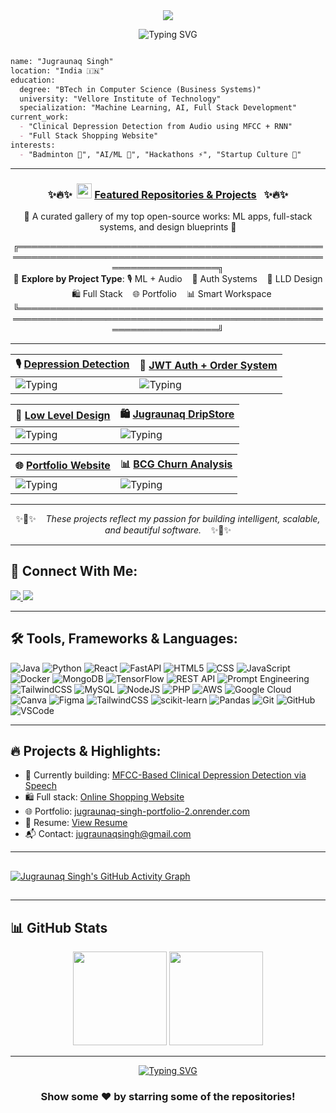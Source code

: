 <div align="center"; margin-bottom="60";>
  <img style="max-width:60/%;height:auto;" src="https://media.giphy.com/media/L1R1tvI9svkIWwpVYr/giphy.gif"  />
</div>
<p align="center">
  <img src="https://readme-typing-svg.demolab.com?font=Fira+Code&weight=500&size=26&pause=1000&color=F749DC&background=6883FF00&width=435&lines=Hi!+I'm+Jugraunaq+Singh;Aspiring+Software+Engineer;%26+ML+Enthusiast;Welcome+to+my+GitHub!" alt="Typing SVG" />
</p>


```markdown

name: "Jugraunaq Singh"
location: "India 🇮🇳"
education:
  degree: "BTech in Computer Science (Business Systems)"
  university: "Vellore Institute of Technology"
  specialization: "Machine Learning, AI, Full Stack Development"
current_work:
  - "Clinical Depression Detection from Audio using MFCC + RNN"
  - "Full Stack Shopping Website"
interests:
  - "Badminton 🏸", "AI/ML 🧠", "Hackathons ⚡", "Startup Culture 🚀"
```
---

<h3 align="center">
  ✨🔥✨&nbsp;&nbsp;<img src="https://img.icons8.com/fluency/48/rocket.png" width="24"/> <u>Featured Repositories & Projects</u> &nbsp;&nbsp;✨🔥✨
</h3>

<p align="center">🚀 A curated gallery of my top open-source works: ML apps, full-stack systems, and design blueprints 🎯</p>

<div align="center">

╔════════════════════════════════════════════════════════════════════════════════════════════════════════════════════╗  
🌟 **Explore by Project Type**: 🎙️ ML + Audio &nbsp;&nbsp; 🔐 Auth Systems &nbsp;&nbsp; 🧩 LLD Design &nbsp;&nbsp; 🛍️ Full Stack &nbsp;&nbsp; 🌐 Portfolio &nbsp;&nbsp; 📊 Smart Workspace  
╚════════════════════════════════════════════════════════════════════════════════════════════════════════════════════╝  

</div>

---

| 🎙️ [**Depression Detection**](https://github.com/Jugraunaqsingh/Depression-WebApp-MFCC-RNN) | 🔐 [**JWT Auth + Order System**](https://github.com/Jugraunaqsingh/jwt-user-order-service) |
| :------------------------------------------------------------ | :------------------------------------------------------------ |
| ![Typing](https://readme-typing-svg.demolab.com?font=Fira+Code&size=17&duration=3000&pause=1000&color=FF69B4&center=true&vCenter=true&width=600&lines=🎙️+Clinical+Depression+Detection+via+Speech;🧠+MFCC+Audio+Features+%2B+RNN+Model;⚡+FastAPI+%7C+React+%7C+CuPy+GPU+Optimized;📦+Docker+%7C+MongoDB+Feedback+Loop) | ![Typing](https://readme-typing-svg.demolab.com?font=Fira+Code&size=17&duration=3000&pause=1000&color=0A66C2&center=true&vCenter=true&width=600&lines=🔐+JWT-Based+Auth+and+Order+System;💼+Spring+Boot+%7C+RBAC+for+Admin+%2F+User;🛠️+REST+APIs+%2B+Postman+Test+Suites;🗃️+MySQL+%2B+Modular+Microservices) |

| 🧩 [**Low Level Design**](https://github.com/Jugraunaqsingh/LowLevelDesign) | 🛍️ [**Jugraunaq DripStore**](https://github.com/Jugraunaqsingh/JugraunaqDripStore) |
| :------------------------------------------------------------ | :------------------------------------------------------------ |
| ![Typing](https://readme-typing-svg.demolab.com?font=Fira+Code&size=17&duration=3000&pause=1000&color=FF7F50&center=true&vCenter=true&width=600&lines=🧩+LLD+System+Design+Practice+in+Java;📐+BookMyShow+%2C+Parking+Lot+%2C+LLD+Cases;✅+OOP+Principles+%2B+SOLID+%2B+GoF+Designs;📚+Perfect+for+Low+Level+Design+Interviews) | ![Typing](https://readme-typing-svg.demolab.com?font=Fira+Code&size=17&duration=3000&pause=1000&color=EA4C89&center=true&vCenter=true&width=600&lines=🛒+MERN+Full-Stack+E-Commerce+Website;🧾+Cart+%2F+Checkout+%2F+Admin+Product+Panel;🎨+Styled+with+TailwindCSS+%2B+Redux+State+Mgmt;🔐+Authentication+%2B+Responsive+Design) |

| 🌐 [**Portfolio Website**](https://jugraunaq-singh-portfolio-2.onrender.com/) | 📊 [**BCG Churn Analysis**](https://github.com/Jugraunaqsingh/BCG-Churn-Analysis-Case-Study) |
| :------------------------------------------------------------ | :------------------------------------------------------------ |
| ![Typing](https://readme-typing-svg.demolab.com?font=Fira+Code&size=17&duration=3000&pause=1000&color=FACC15&center=true&vCenter=true&width=600&lines=🌐+My+Developer+Portfolio+Showcase;💼+React+%2B+Tailwind+%2B+Responsive+Design;📎+Project+Links+%2F+Resume+%2F+Contact+Info;🚀+Hosted+Live+on+Render) | ![Typing](https://readme-typing-svg.demolab.com?font=Fira+Code&size=17&duration=3000&pause=1000&color=38B2AC&center=true&vCenter=true&width=600&lines=📊+BCG+Churn+Prediction+%7C+Virtual+Internship+via+Forage;📈+EDA+%2F+Feature+Engineering+%2F+Modeling+Pipeline;🤖+92%25+Accuracy+%2C+0.94+AUC+%2C+F1+Score+0.89;🎯+Actionable+Insights+for+Retention+%2B+Customer+Engagement) |

---

<div align="center">

✨🚀✨ &nbsp;&nbsp; *These projects reflect my passion for building intelligent, scalable, and beautiful software.* &nbsp;&nbsp; ✨🚀✨  

</div>

---


## 🚀 Connect With Me:

<p align="left">
  <a href="https://www.linkedin.com/in/jugraunaq-singh-041b75230/" target="_blank">
    <img src="https://img.shields.io/badge/-LinkedIn-0A66C2?style=for-the-badge&logo=linkedin&logoColor=white"/>
  </a>
  <a href="https://leetcode.com/jugraunaqsingh/" target="_blank">
    <img src="https://img.shields.io/badge/-LeetCode-FFA116?style=for-the-badge&logo=leetcode&logoColor=black"/>
  </a>
</p>

---
## 🛠️ Tools, Frameworks & Languages:
![Java](https://img.shields.io/badge/-Java-F89820?style=for-the-badge&logo=openjdk&logoColor=white)
![Python](https://img.shields.io/badge/-Python-3776AB?style=for-the-badge&logo=python&logoColor=white)
![React](https://img.shields.io/badge/-React-61DAFB?style=for-the-badge&logo=react&logoColor=black)
![FastAPI](https://img.shields.io/badge/-FastAPI-005571?style=for-the-badge&logo=fastapi)
![HTML5](https://img.shields.io/badge/html5-%23E34F26.svg?style=for-the-badge&logo=html5&logoColor=white)
![CSS](https://img.shields.io/badge/CSS-563d7c?&style=for-the-badge&logo=css3&logoColor=white)
![JavaScript](https://img.shields.io/badge/javascript-%23323330.svg?style=for-the-badge&logo=javascript&logoColor=%23F7DF1E)
![Docker](https://img.shields.io/badge/-Docker-2496ED?style=for-the-badge&logo=docker&logoColor=white)
![MongoDB](https://img.shields.io/badge/-MongoDB-47A248?style=for-the-badge&logo=mongodb&logoColor=white)
![TensorFlow](https://img.shields.io/badge/-TensorFlow-FF6F00?style=for-the-badge&logo=tensorflow&logoColor=white)
![REST API](https://img.shields.io/badge/REST%20API-005571?style=for-the-badge&logo=fastapi&logoColor=white)
![Prompt Engineering](https://img.shields.io/badge/Prompt%20Engineering-ffcc00?style=for-the-badge&logo=openai&logoColor=black)
![TailwindCSS](https://img.shields.io/badge/-Tailwind-38B2AC?style=for-the-badge&logo=tailwind-css)
![MySQL](https://img.shields.io/badge/-MySQL-00758F?style=for-the-badge&logo=mysql&logoColor=white)
![NodeJS](https://img.shields.io/badge/node.js-6DA55F?style=for-the-badge&logo=node.js&logoColor=white)
![PHP](https://img.shields.io/badge/php-%23777BB4.svg?style=for-the-badge&logo=php&logoColor=white)
![AWS](https://img.shields.io/badge/AWS-%23000000.svg?style=for-the-badge&logo=amazon-aws&logoColor=white)
![Google Cloud](https://img.shields.io/badge/Google_Cloud-4285F4?style=for-the-badge&logo=google-cloud&logoColor=white)
![Canva](https://img.shields.io/badge/Canva-%2300C4CC.svg?&style=for-the-badge&logo=Canva&logoColor=white)
![Figma](https://img.shields.io/badge/Figma-F24E1E?style=for-the-badge&logo=figma&logoColor=white)
![TailwindCSS](https://img.shields.io/badge/tailwindcss-%2338B2AC.svg?style=for-the-badge&logo=tailwind-css&logoColor=white)
![scikit-learn](https://img.shields.io/badge/scikit--learn-%23F7931E.svg?style=for-the-badge&logo=scikit-learn&logoColor=white)
![Pandas](https://img.shields.io/badge/pandas-%23150458.svg?style=for-the-badge&logo=pandas&logoColor=white)
![Git](https://img.shields.io/badge/git-%23F05033.svg?style=for-the-badge&logo=git&logoColor=white)
![GitHub](https://img.shields.io/badge/github-%23121011.svg?style=for-the-badge&logo=github&logoColor=white)
![VSCode](https://img.shields.io/badge/VSCode-%23007ACC.svg?style=for-the-badge&logo=visual-studio-code&logoColor=white)

---

## 🔥 Projects & Highlights:

- 🔭 Currently building: [MFCC-Based Clinical Depression Detection via Speech](https://github.com/Jugraunaqsingh/Depression-WebApp-MFCC-RNN)
- 🛍️ Full stack: [Online Shopping Website](https://github.com/Jugraunaqsingh/JugraunaqDripStore)
- 🌐 Portfolio: [jugraunaq-singh-portfolio-2.onrender.com](https://jugraunaq-singh-portfolio-2.onrender.com)
- 📝 Resume: [View Resume](https://drive.google.com/file/d/1hUDLt0_hyVspSTvCpIivYuyN97hEdQ7I/view?usp=sharing)
- 📬 Contact: jugraunaqsingh@gmail.com

---

##
[![Jugraunaq Singh's GitHub Activity Graph](https://github-readme-activity-graph.vercel.app/graph?username=Jugraunaqsingh&theme=tokyo-night)](https://github.com/ashutosh00710/github-readme-activity-graph)
##

---
## 📊 GitHub Stats

<div align="center">
  <img src="https://github-readme-stats.vercel.app/api?username=Jugraunaqsingh&show_icons=true&theme=dracula" height="150" />
  <img src="https://github-readme-stats.vercel.app/api/top-langs/?username=Jugraunaqsingh&layout=compact&langs_count=6&theme=dracula" height="150" />
</div>

---

<div align="center">
   <a href="https://git.io/typing-svg">
      <img src="https://readme-typing-svg.demolab.com?font=Sedan+SC&weight=500&size=30&pause=1000&color=F63024&background=6883FF00&center=true&vCenter=true&random=false&width=435&lines=Thanks+For+Visiting+!" alt="Typing SVG" />
   </a>
   
   <h3>Show some ❤️ by starring some of the repositories!</h3>
</div>
